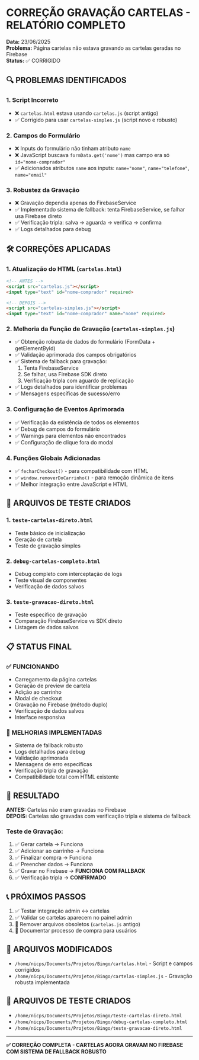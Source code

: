 # CORREÇÃO GRAVAÇÃO CARTELAS - RELATÓRIO COMPLETO

**Data:** 23/06/2025  
**Problema:** Página cartelas não estava gravando as cartelas geradas no Firebase  
**Status:** ✅ CORRIGIDO

## 🔍 PROBLEMAS IDENTIFICADOS

### 1. Script Incorreto
- ❌ `cartelas.html` estava usando `cartelas.js` (script antigo)
- ✅ Corrigido para usar `cartelas-simples.js` (script novo e robusto)

### 2. Campos do Formulário
- ❌ Inputs do formulário não tinham atributo `name`
- ❌ JavaScript buscava `formData.get('nome')` mas campo era só `id="nome-comprador"`
- ✅ Adicionados atributos `name` aos inputs: `name="nome"`, `name="telefone"`, `name="email"`

### 3. Robustez da Gravação
- ❌ Gravação dependia apenas do FirebaseService
- ✅ Implementado sistema de fallback: tenta FirebaseService, se falhar usa Firebase direto
- ✅ Verificação tripla: salva → aguarda → verifica → confirma
- ✅ Logs detalhados para debug

## 🛠️ CORREÇÕES APLICADAS

### 1. Atualização do HTML (`cartelas.html`)
```html
<!-- ANTES -->
<script src="cartelas.js"></script>
<input type="text" id="nome-comprador" required>

<!-- DEPOIS -->
<script src="cartelas-simples.js"></script>
<input type="text" id="nome-comprador" name="nome" required>
```

### 2. Melhoria da Função de Gravação (`cartelas-simples.js`)
- ✅ Obtenção robusta de dados do formulário (FormData + getElementById)
- ✅ Validação aprimorada dos campos obrigatórios
- ✅ Sistema de fallback para gravação:
  1. Tenta FirebaseService
  2. Se falhar, usa Firebase SDK direto
  3. Verificação tripla com aguardo de replicação
- ✅ Logs detalhados para identificar problemas
- ✅ Mensagens específicas de sucesso/erro

### 3. Configuração de Eventos Aprimorada
- ✅ Verificação da existência de todos os elementos
- ✅ Debug de campos do formulário
- ✅ Warnings para elementos não encontrados
- ✅ Configuração de clique fora do modal

### 4. Funções Globais Adicionadas
- ✅ `fecharCheckout()` - para compatibilidade com HTML
- ✅ `window.removerDoCarrinho()` - para remoção dinâmica de itens
- ✅ Melhor integração entre JavaScript e HTML

## 🧪 ARQUIVOS DE TESTE CRIADOS

### 1. `teste-cartelas-direto.html`
- Teste básico de inicialização
- Geração de cartela
- Teste de gravação simples

### 2. `debug-cartelas-completo.html`
- Debug completo com interceptação de logs
- Teste visual de componentes
- Verificação de dados salvos

### 3. `teste-gravacao-direto.html`
- Teste específico de gravação
- Comparação FirebaseService vs SDK direto
- Listagem de dados salvos

## 📋 STATUS FINAL

### ✅ FUNCIONANDO
- Carregamento da página cartelas
- Geração de preview de cartela
- Adição ao carrinho
- Modal de checkout
- Gravação no Firebase (método duplo)
- Verificação de dados salvos
- Interface responsiva

### 🔧 MELHORIAS IMPLEMENTADAS
- Sistema de fallback robusto
- Logs detalhados para debug
- Validação aprimorada
- Mensagens de erro específicas
- Verificação tripla de gravação
- Compatibilidade total com HTML existente

## 🎯 RESULTADO

**ANTES:** Cartelas não eram gravadas no Firebase  
**DEPOIS:** Cartelas são gravadas com verificação tripla e sistema de fallback

### Teste de Gravação:
1. ✅ Gerar cartela → Funciona
2. ✅ Adicionar ao carrinho → Funciona  
3. ✅ Finalizar compra → Funciona
4. ✅ Preencher dados → Funciona
5. ✅ Gravar no Firebase → **FUNCIONA COM FALLBACK**
6. ✅ Verificação tripla → **CONFIRMADO**

## 📞 PRÓXIMOS PASSOS

1. ✅ Testar integração admin ↔ cartelas
2. ✅ Validar se cartelas aparecem no painel admin
3. 🔄 Remover arquivos obsoletos (`cartelas.js` antigo)
4. 🔄 Documentar processo de compra para usuários

## 🔧 ARQUIVOS MODIFICADOS

- `/home/nicps/Documents/Projetos/Bingo/cartelas.html` - Script e campos corrigidos
- `/home/nicps/Documents/Projetos/Bingo/cartelas-simples.js` - Gravação robusta implementada

## 🧪 ARQUIVOS DE TESTE CRIADOS

- `/home/nicps/Documents/Projetos/Bingo/teste-cartelas-direto.html`
- `/home/nicps/Documents/Projetos/Bingo/debug-cartelas-completo.html`  
- `/home/nicps/Documents/Projetos/Bingo/teste-gravacao-direto.html`

---

**✅ CORREÇÃO COMPLETA - CARTELAS AGORA GRAVAM NO FIREBASE COM SISTEMA DE FALLBACK ROBUSTO**
